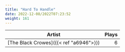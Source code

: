 ```yaml
---
title: "Hard To Handle"
date: 2022-12-08/2022T07:23:52
weight: 161
---
```




 Artist | Plays 
----- | -----:
[The Black Crowes]({{< ref "a6946">}}) | 6

